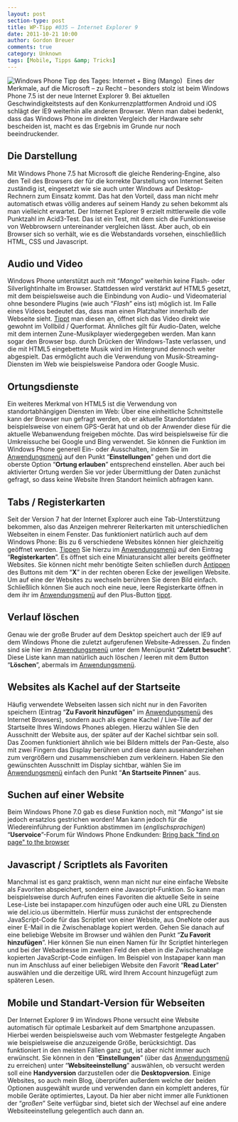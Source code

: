 ```yaml
---
layout: post
section-type: post
title: WP-Tipp #035 – Internet Explorer 9
date: 2011-10-21 10:00
author: Gordon Breuer
comments: true
category: Unknown
tags: [Mobile, Tipps &amp; Tricks]
---
```

<p><img style="margin: 0px 10px 0px 0px; display: inline; float: left" title="" alt="Windows Phone Tipp des Tages: Internet + Bing (Mango)" align="left" src="http://anheledirwp.blob.core.windows.net/wordpress/2011/10/internetmg1.png" /></p>  <p>Eines der Merkmale, auf die Microsoft – zu Recht – besonders stolz ist beim Windows Phone 7.5 ist der neue Internet Explorer 9. Bei aktuellen Geschwindigkeitstests auf den Konkurrenzplattformen Android und iOS schlägt der IE9 weiterhin alle anderen Browser. Wenn man dabei bedenkt, dass das Windows Phone im direkten Vergleich der Hardware sehr bescheiden ist, macht es das Ergebnis im Grunde nur noch beeindruckender.</p>  <h2>Die Darstellung</h2>  <p>Mit Windows Phone 7.5 hat Microsoft die gleiche Rendering-Engine, also den Teil des Browsers der für die korrekte Darstellung von Internet Seiten zuständig ist, eingesetzt wie sie auch unter Windows auf Desktop-Rechnern zum Einsatz kommt. Das hat den Vorteil, dass man nicht mehr automatisch etwas völlig anderes auf seinem Handy zu sehen bekommt als man vielleicht erwartet. Der Internet Explorer 9 erzielt mittlerweile die volle Punktzahl im Acid3-Test. Das ist ein Test, mit dem sich die Funktionsweise von Webbrowsern untereinander vergleichen lässt. Aber auch, ob ein Browser sich so verhält, wie es die Webstandards vorsehen, einschließlich HTML, CSS und Javascript.</p>  <h2>Audio und Video</h2>  <p>Windows Phone unterstützt auch mit “<em>Mango</em>” weiterhin keine Flash- oder Silverlightinhalte im Browser. Stattdessen wird verstärkt auf HTML5 gesetzt, mit dem beispielsweise auch die Einbindung von Audio- und Videomaterial ohne besondere Plugins (wie auch “<em>Flash</em>” eins ist) möglich ist. Im Falle eines Videos bedeutet das, dass man einen Platzhalter innerhalb der Webseite sieht. <a href="/post/2011/09/12/WP7-Tipp-007-%E2%80%93-Standard-Gesten.aspx">Tippt</a> man diesen an, öffnet sich das Video direkt wie gewohnt im Vollbild / Querformat. Ähnliches gilt für Audio-Daten, welche mit dem internen Zune-Musikplayer wiedergegeben werden. Man kann sogar den Browser bsp. durch Drücken der Windows-Taste verlassen, und die mit HTML5 eingebettete Musik wird im Hintergrund dennoch weiter abgespielt. Das ermöglicht auch die Verwendung von Musik-Streaming-Diensten im Web wie beispielsweise Pandora oder Google Music.</p>  <h2>Ortungsdienste</h2>  <p>Ein weiteres Merkmal von HTML5 ist die Verwendung von standortabhängigen Diensten im Web: Über eine einheitliche Schnittstelle kann der Browser nun gefragt werden, ob er aktuelle Standortdaten beispielsweise von einem GPS-Gerät hat und ob der Anwender diese für die aktuelle Webanwendung freigeben möchte. Das wird beispielsweise für die Umkreissuche bei Google und Bing verwendet. Sie können die Funktion im Windows Phone generell Ein- oder Ausschalten, indem Sie im <a href="/post/2011/09/05/WP7-Tipp-002-%E2%80%93-Das-Anwendungs-und-Kontextmenu.aspx">Anwendungsmenü</a> auf den Punkt “<strong>Einstellungen</strong>” gehen und dort die oberste Option “<strong>Ortung erlauben</strong>” entsprechend einstellen. Aber auch bei aktivierter Ortung werden Sie vor jeder Übermittlung der Daten zunächst gefragt, so dass keine Website Ihren Standort heimlich abfragen kann.</p>  <h2>Tabs / Registerkarten</h2>  <p>Seit der Version 7 hat der Internet Explorer auch eine Tab-Unterstützung bekommen, also das Anzeigen mehrerer Reiterkarten mit unterschiedlichen Webseiten in einem Fenster. Das funktioniert natürlich auch auf dem Windows Phone: Bis zu 6 verschiedene Websites können hier gleichzeitig geöffnet werden. <a href="/post/2011/09/12/WP7-Tipp-007-%E2%80%93-Standard-Gesten.aspx">Tippen</a> Sie hierzu im <a href="/post/2011/09/05/WP7-Tipp-002-%E2%80%93-Das-Anwendungs-und-Kontextmenu.aspx">Anwendungsmenü</a> auf den Eintrag “<strong>Registerkarten</strong>”. Es öffnet sich eine Miniaturansicht aller bereits geöffneter Websites. Sie können nicht mehr benötigte Seiten schließen durch <a href="/post/2011/09/12/WP7-Tipp-007-%E2%80%93-Standard-Gesten.aspx">Antippen</a> des Buttons mit dem “<strong>X</strong>” in der rechten oberen Ecke der jeweiligen Website. Um auf eine der Websites zu wechseln berühren Sie deren Bild einfach. Schließlich können Sie auch noch eine neue, leere Registerkarte öffnen in dem ihr im <a href="/post/2011/09/05/WP7-Tipp-002-%E2%80%93-Das-Anwendungs-und-Kontextmenu.aspx">Anwendungsmenü</a> auf den Plus-Button <a href="/post/2011/09/12/WP7-Tipp-007-%E2%80%93-Standard-Gesten.aspx">tippt</a>.</p>  <h2>Verlauf löschen</h2>  <p>Genau wie der große Bruder auf dem Desktop speichert auch der IE9 auf dem Windows Phone die zuletzt aufgerufenen Website-Adressen. Zu finden sind sie hier im <a href="/post/2011/09/05/WP7-Tipp-002-%E2%80%93-Das-Anwendungs-und-Kontextmenu.aspx">Anwendungsmenü</a> unter dem Menüpunkt “<strong>Zuletzt besucht</strong>”. Diese Liste kann man natürlich auch löschen / leeren mit dem Button “<strong>Löschen</strong>”, abermals im <a href="/post/2011/09/05/WP7-Tipp-002-%E2%80%93-Das-Anwendungs-und-Kontextmenu.aspx">Anwendungsmenü</a>.</p>  <h2>Websites als Kachel auf der Startseite</h2>  <p>Häufig verwendete Webseiten lassen sich nicht nur in den Favoriten speichern (Eintrag “<strong>Zu Favorit hinzufügen</strong>” im <a href="/post/2011/09/05/WP7-Tipp-002-%E2%80%93-Das-Anwendungs-und-Kontextmenu.aspx">Anwendungsmenü</a> des Internet Browsers), sondern auch als eigene Kachel / Live-Tile auf der Startseite Ihres Windows Phones ablegen. Hierzu wählen Sie den Ausschnitt der Website aus, der später auf der Kachel sichtbar sein soll. Das Zoomen funktioniert ähnlich wie bei Bildern mittels der Pan-Geste, also mit zwei Fingern das Display berühren und diese dann auseinanderziehen zum vergrößern und zusammenschieben zum verkleinern. Haben Sie den gewünschten Ausschnitt im Display sichtbar, wählen Sie im <a href="/post/2011/09/05/WP7-Tipp-002-%E2%80%93-Das-Anwendungs-und-Kontextmenu.aspx">Anwendungsmenü</a> einfach den Punkt “<strong>An Startseite Pinnen</strong>” aus.</p>  <h2>Suchen auf einer Website</h2>  <p>Beim Windows Phone 7.0 gab es diese Funktion noch, mit “<em>Mango</em>” ist sie jedoch ersatzlos gestrichen worden! Man kann jedoch für die Wiedereinführung der Funktion abstimmen im (<em>englischsprachigen</em>) “<strong>Uservoice</strong>”-Forum für Windows Phone Endkunden: <a title="http://windowsphone.uservoice.com/forums/101801-feature-suggestions/suggestions/2110469-bring-back-find-on-page-to-the-browser?ref=title" href="http://windowsphone.uservoice.com/forums/101801-feature-suggestions/suggestions/2110469-bring-back-find-on-page-to-the-browser?ref=title">Bring back &quot;find on page&quot; to the browser</a></p>  <h2>Javascript / Scriptlets als Favoriten</h2>  <p>Manchmal ist es ganz praktisch, wenn man nicht nur eine einfache Website als Favoriten abspeichert, sondern eine Javascript-Funktion. So kann man beispielsweise durch Aufrufen eines Favoriten die aktuelle Seite in seine Lese-Liste bei instapaper.com hinzufügen oder auch eine URL zu Diensten wie del.icio.us übermitteln. Hierfür muss zunächst der entsprechende JavaScript-Code für das Scriptlet von einer Website, aus OneNote oder aus einer E-Mail in die Zwischenablage kopiert werden. Gehen Sie danach auf eine beliebige Website im Browser und wählen den Punkt “<strong>Zu Favorit hinzufügen</strong>”. Hier können Sie nun einen Namen für Ihr Scriptlet hinterlegen und bei der Webadresse im zweiten Feld den eben in die Zwischenablage kopierten JavaScript-Code einfügen. Im Beispiel von Instapaper kann man nun im Anschluss auf einer beliebigen Website den Favorit “<strong>Read Later</strong>” auswählen und die derzeitige URL wird Ihrem Account hinzugefügt zum späteren Lesen.</p>  <h2>Mobile und Standart-Version für Webseiten</h2>  <p>Der Internet Explorer 9 im Windows Phone versucht eine Website automatisch für optimale Lesbarkeit auf dem Smartphone anzupassen. Hierbei werden beispielsweise auch vom Webmaster festgelegte Angaben wie beispielsweise die anzuzeigende Größe, berücksichtigt. Das funktioniert in den meisten Fällen ganz gut, ist aber nicht immer auch erwünscht. Sie können in den “<strong>Einstellungen</strong>” (über das <a href="/post/2011/09/05/WP7-Tipp-002-%E2%80%93-Das-Anwendungs-und-Kontextmenu.aspx">Anwendungsmenü</a> zu erreichen) unter “<strong>Websiteeinstellung</strong>” auswählen, ob versucht werden soll eine <strong>Handyversion</strong> darzustellen oder die <strong>Desktopversion</strong>. Einige Websites, so auch mein Blog, überprüfen außerdem welche der beiden Optionen ausgewählt wurde und verwenden dann ein komplett anderes, für mobile Geräte optimiertes, Layout. Da hier aber nicht immer alle Funktionen der “<em>großen</em>” Seite verfügbar sind, bietet sich der Wechsel auf eine andere Websiteeinstellung gelegentlich auch dann an.</p>
